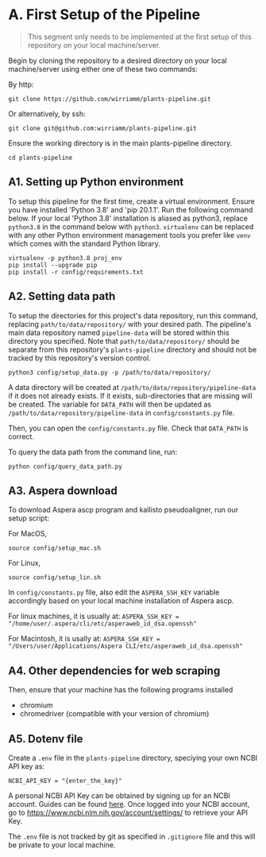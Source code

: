 # A. First Setup of the Pipeline

> This segment only needs to be implemented at the first setup of this repository on your local machine/server.

Begin by cloning the repository to a desired directory on your local machine/server using either one of these two commands:

By http:
```
git clone https://github.com/wirriamm/plants-pipeline.git
```

Or alternatively, by ssh:
```
git clone git@github.com:wirriamm/plants-pipeline.git
```

Ensure the working directory is in the main plants-pipeline directory.
```
cd plants-pipeline
```

## A1. Setting up Python environment

To setup this pipeline for the first time, create a virtual environment. Ensure you have installed 'Python 3.8' and 'pip 20.1.1'. Run the following command below. If your local 'Python 3.8' installation is aliased as python3, replace `python3.8` in the command below with `python3`. `virtualenv` can be replaced with any other Python environment management tools you prefer like `venv` which comes with the standard Python library.

```
virtualenv -p python3.8 proj_env
pip install --upgrade pip
pip install -r config/requirements.txt
```

## A2. Setting data path

To setup the directories for this project's data repository, run this command, replacing `path/to/data/repository/` with your desired path. The pipeline's main data repository named `pipeline-data` will be stored within this directory you specified. Note that `path/to/data/repository/` should be separate from this repository's `plants-pipeline` directory and should not be tracked by this repository's version control.
```
python3 config/setup_data.py -p /path/to/data/repository/
```
A data directory will be created at `/path/to/data/repository/pipeline-data` if it does not already exists. If it exists, sub-directories that are missing will be created. The variable for `DATA_PATH` will then be updated as `/path/to/data/repository/pipeline-data` in `config/constants.py` file.

Then, you can open the `config/constants.py` file. Check that `DATA_PATH` is correct.

To query the data path from the command line, run:

```
python config/query_data_path.py
```

## A3. Aspera download

To download Aspera ascp program and kallisto pseudoaligner, run our setup script:

For MacOS,
```
source config/setup_mac.sh
```
For Linux,
```
source config/setup_lin.sh
```

In `config/constants.py` file, also edit the `ASPERA_SSH_KEY` variable accordingly based on your local machine installation of Aspera ascp.

For linux machines, it is usually at:
`ASPERA_SSH_KEY = "/home/user/.aspera/cli/etc/asperaweb_id_dsa.openssh"`

For Macintosh, it is usally at:
`ASPERA_SSH_KEY = "/Users/user/Applications/Aspera CLI/etc/asperaweb_id_dsa.openssh"`

## A4. Other dependencies for web scraping

Then, ensure that your machine has the following programs installed
- chromium
- chromedriver (compatible with your version of chromium)

## A5. Dotenv file

Create a `.env` file in the `plants-pipeline` directory, speciying your own NCBI API key as:
```
NCBI_API_KEY = "{enter_the_key}"
```
A personal NCBI API Key can be obtained by signing up for an NCBI account. Guides can be found [here](https://www.ncbi.nlm.nih.gov/books/NBK25497/#top). Once logged into your NCBI account, go to https://www.ncbi.nlm.nih.gov/account/settings/ to retrieve your API Key.

The `.env` file is not tracked by git as specified in `.gitignore` file and this will be private to your local machine.
